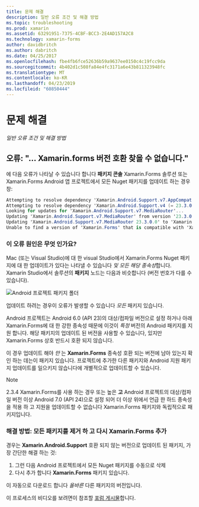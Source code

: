 ```yaml
---
title: 문제 해결
description: 일반 오류 조건 및 해결 방법
ms.topic: troubleshooting
ms.prod: xamarin
ms.assetid: 63291951-7375-4CBF-BCC3-2E4AD157A2C8
ms.technology: xamarin-forms
author: davidbritch
ms.author: dabritch
ms.date: 04/25/2017
ms.openlocfilehash: fbe4fb6fce52636b59a9637ee0150c4c19fcc9da
ms.sourcegitcommit: 4b402d1c508fa84e4fc3171a6e43b811323948fc
ms.translationtype: MT
ms.contentlocale: ko-KR
ms.lasthandoff: 04/23/2019
ms.locfileid: "60850444"
---
```

# <a name="troubleshooting"></a>문제 해결

_일반 오류 조건 및 해결 방법_

## <a name="error-unable-to-find-a-version-of-xamarinforms-compatible-with"></a>오류: "... Xamarin.forms 버전 호환 찾을 수 없습니다."

에 다음 오류가 나타날 수 있습니다 합니다 **패키지 콘솔** Xamarin.Forms 솔루션 또는 Xamarin.Forms Android 앱 프로젝트에서 모든 Nuget 패키지를 업데이트 하는 경우 창:

```csharp
Attempting to resolve dependency 'Xamarin.Android.Support.v7.AppCompat (= 23.3.0.0)'.
Attempting to resolve dependency 'Xamarin.Android.Support.v4 (= 23.3.0.0)'.
Looking for updates for 'Xamarin.Android.Support.v7.MediaRouter'...
Updating 'Xamarin.Android.Support.v7.MediaRouter' from version '23.3.0.0' to '23.3.1.0' in project 'Todo.Droid'.
Updating 'Xamarin.Android.Support.v7.MediaRouter 23.3.0.0' to 'Xamarin.Android.Support.v7.MediaRouter 23.3.1.0' failed.
Unable to find a version of 'Xamarin.Forms' that is compatible with 'Xamarin.Android.Support.v7.MediaRouter 23.3.0.0'.
```

### <a name="what-causes-this-error"></a>이 오류 원인은 무엇 인가요?

Mac (또는 Visual Studio)에 대 한 visual Studio에서 Xamarin.Forms Nuget 패키지에 대 한 업데이트가 있다는 나타낼 수 있습니다 *및 모든 해당 종속성*합니다. Xamarin Studio에서 솔루션의 **패키지** 노드는 다음과 비슷합니다 (버전 번호가 다를 수 있습니다).

![](images/updates-available.png "Android 프로젝트 패키지 폴더")

업데이트 하려는 경우이 오류가 발생할 수 있습니다 _모든_ 패키지 있습니다.

Android 프로젝트는 Android 6.0 (API 23)의 대상/컴파일 버전으로 설정 하거나 아래 Xamarin.Forms에 대 한 강한 종속성 때문에 이것이 *특정* 버전의 Android 패키지를 지원 합니다. 해당 패키지의 업데이트 된 버전을 사용할 수 있습니다, 있지만 Xamarin.Forms 상호 반드시 호환 되지 않습니다.

이 경우 업데이트 해야 _만_ 는 **Xamarin.Forms** 종속성 호환 되는 버전에 남아 있는지 확인 하는 데는이 패키지 있습니다. 프로젝트에 추가한 다른 패키지와 Android 지원 패키지 업데이트를 일으키지 않습니다에 개별적으로 업데이트할 수 있습니다.


> [!NOTE]
> 2.3.4 Xamarin.Forms를 사용 하는 경우 또는 높은 **고** Android 프로젝트의 대상/컴파일 버전 이상 Android 7.0 (API 24)으로 설정 되어 더 이상 위에서 언급 한 하드 종속성을 적용 하 고 지원을 업데이트할 수 없습니다 Xamarin.Forms 패키지와 독립적으로 패키지입니다.


### <a name="fix-remove-all-packages-and-re-add-xamarinforms"></a>해결 방법: 모든 패키지를 제거 하 고 다시 Xamarin.Forms 추가

경우는 **Xamarin.Android.Support** 호환 되지 않는 버전으로 업데이트 된 패키지, 가장 간단한 해결 하는 것:

1. 그런 다음 Android 프로젝트에서 모든 Nuget 패키지를 수동으로 삭제
2. 다시 추가 합니다 **Xamarin.Forms** 패키지 있습니다.

이 자동으로 다운로드 합니다 *올바른* 다른 패키지의 버전입니다.

이 프로세스의 비디오를 보려면이 참조할 [포럼 게시물](https://forums.xamarin.com/discussion/comment/170012/#Comment_170012)합니다.
